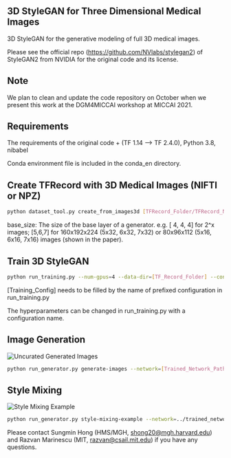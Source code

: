 ## 3D StyleGAN for Three Dimensional Medical Images

3D StyleGAN for the generative modeling of full 3D medical images.

Please see the official repo (https://github.com/NVlabs/stylegan2) of StyleGAN2 from NVIDIA for the original code and its license. 

## Note

We plan to clean and update the code repository on October when we present this work at the DGM4MICCAI workshop at MICCAI 2021.

## Requirements 
The requirements of the original code + 
(TF 1.14 --> TF 2.4.0), Python 3.8, nibabel

Conda environment file is included in the conda_en directory.

## Create TFRecord with 3D Medical Images (NIFTI or NPZ)

```.bash
python dataset_tool.py create_from_images3d [TFRecord_Folder/TFRecord_Name] [NIFTI Data Folder] --shuffle 1 --base_size 5 6 7
```

base_size: The size of the base layer of a generator. e.g. [ 4, 4, 4] for 2^x images; [5,6,7] for 160x192x224 (5x32, 6x32, 7x32) or 80x96x112 (5x16, 6x16, 7x16) images (shown in the paper). 

## Train 3D StyleGAN

```.bash
python run_training.py --num-gpus=4 --data-dir=[TF_Record_Folder] --config=[Training_Config] --dataset=[TFRecord_Name] --total-kimg=6000
```

[Training_Config] needs to be filled by the name of prefixed configuration in run_training.py

The hyperparameters can be changed in run_training.py with a configuration name.

## Image Generation

![Uncurated Generated Images](figures/UncuratedGeneratedImages.png)

```.bash
python run_generator.py generate-images --network=[Trained_Network_Path] --seeds=66,230,389,1518,1020,11,1104,1120,1031 --truncation-psi=0.0
```

## Style Mixing 

![Style Mixing Example](figures/StyleMixing.png)

```.bash
python run_generator.py style-mixing-example --network=../trained_networks/2mm_f96.pkl --row-seeds=3181 --col-seeds=1104,1120 --truncation-psi=0.0 --col-styles=6-9
```

Please contact Sungmin Hong (HMS/MGH, shong20@mgh.harvard.edu) and Razvan Marinescu (MIT, razvan@csail.mit.edu) if you have any questions. 

